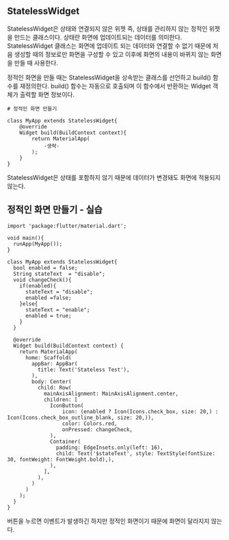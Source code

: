 ## StatelessWidget
StatelessWidget은 상태와 연결되지 않은 위젯 즉, 상태를 관리하지 않는 정적인 위젯을 만드는 클래스이다. 상태란 화면에 업데이트되는 데이터를 의미한다. StatelessWidget 클래스는 화면에 업데이트 되는 데이터와 연결할 수 없기 때문에 처음 생성할 때의 정보로만 화면을 구성할 수 있고 이후에 화면의 내용이 바뀌지 않는 화면을 만들 때 사용한다.  

정적인 화면을 만들 때는 StatelessWidget을 상속받는 클래스를 선언하고 build() 함수를 재정의한다. build() 함수는 자동으로 호출되며 이 함수에서 반환하는 Widget 객체가 출력할 화면 정보이다.
```
# 정적인 화면 만들기

class MyApp extends StatelessWidget{
    @override
    Widget build(BuildContext context){
        return MaterialApp(
            -생략-
        );
    }
}
```
StatelessWidget은 상태를 포함하지 않기 때문에 데이터가 변경돼도 화면에 적용되지 않는다.

## 정적인 화면 만들기 - 실습
```
import 'package:flutter/material.dart';

void main(){
  runApp(MyApp());
}

class MyApp extends StatelessWidget{
  bool enabled = false;
  String stateText  = "disable";
  void changeCheck(){
    if(enabled){
      stateText = "disable";
      enabled =false;
    }else{
      stateText = "enable";
      enabled = true;
    }
  }

  @override
  Widget build(BuildContext context) {
    return MaterialApp(
      home: Scaffold(
        appBar: AppBar(
          title: Text('Stateless Test'),
        ),
        body: Center(
          child: Row(
            mainAxisAlignment: MainAxisAlignment.center,
            children: [
              IconButton(
                  icon: (enabled ? Icon(Icons.check_box, size: 20,) : Icon(Icons.check_box_outline_blank, size: 20,)),
                  color: Colors.red,
                  onPressed: changeCheck,
              ),
              Container(
                padding: EdgeInsets.only(left: 16),
                child: Text('$stateText', style: TextStyle(fontSize: 30, fontWeight: FontWeight.bold),),
              ),
            ],
          ),
        )
      )
    );
  }
}
```
버튼을 누르면 이벤트가 발생하긴 하지만 정적인 화면이기 때문에 화면이 달라지지 않는다.